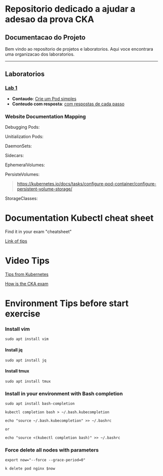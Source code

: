 # Repositorio dedicado a ajudar a adesao da prova CKA

## Documentacao do Projeto

Bem vindo ao repositorio de projetos e laboratorios. Aqui voce encontrara uma organizacao dos laboratorios.

---

## Laboratorios

### [Lab 1](lab1/README.md)
- **Contaudo**: [Crie um Pod simples](lab1/README.md)
- **Conteudo com resposta**: [com respostas de cada passo](lab1/README_answers.md)

 ### Website Documentation Mapping

Debugging Pods:

Unitialization Pods:

DaemonSets:

Sidecars:

EphemeralVolumes:

PersisteVolumes:
> https://kubernetes.io/docs/tasks/configure-pod-container/configure-persistent-volume-storage/

StorageClasses:

# Documentation Kubectl cheat sheet

Find it in your exam "cheatsheet" 

[Link of tips](https://kubernetes.io/pt-br/docs/reference/kubectl/cheatsheet/)

# Video Tips

[Tips from Kubernetes](https://www.youtube.com/watch?v=lR1-XfWeDcc)

[How is the CKA exam](https://www.youtube.com/watch?v=9UqkWcdy140)

# Environment Tips before start exercise

### Install vim

````shell
sudo apt install vim
````

#### Install jq

````shell
sudo apt install jq
````

#### Install tmux

````shell
sudo apt install tmux
````

### Install in your environment with Bash completion

````shell
sudo apt install bash-completion

kubectl completion bash > ~/.bash.kubecompletion

echo "source ~/.bash.kubecompletion" >> ~/.bashrc

or 

echo "source <(kubectl completion bash)" >> ~/.bashrc

````

### Force delete all nodes with parameters

````shell
export now="--force --grace-period=0"

k delete pod nginx $now
````

